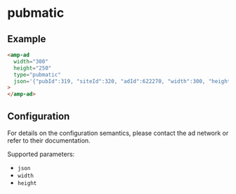 <!---
Copyright 2016 The AMP HTML Authors. All Rights Reserved.

Licensed under the Apache License, Version 2.0 (the "License");
you may not use this file except in compliance with the License.
You may obtain a copy of the License at

  http://www.apache.org/licenses/LICENSE-2.0

Unless required by applicable law or agreed to in writing, software
distributed under the License is distributed on an "AS-IS" BASIS,
WITHOUT WARRANTIES OR CONDITIONS OF ANY KIND, either express or implied.
See the License for the specific language governing permissions and
limitations under the License.
-->

# pubmatic

## Example

```html
<amp-ad
  width="300"
  height="250"
  type="pubmatic"
  json='{"pubId":319, "siteId":320, "adId":622270, "width":300, "height":250}'
>
</amp-ad>
```

## Configuration

For details on the configuration semantics, please contact the ad network or refer to their documentation.

Supported parameters:

- `json`
- `width`
- `height`
